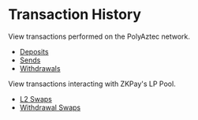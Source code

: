 # Transaction History

View transactions performed on the PolyAztec network.

* [Deposits](deposit.md)
* [Sends](send.md)
* [Withdrawals](withdrawal/)

View transactions interacting with ZKPay's LP Pool.

* [L2 Swaps](swaps.md)
* [Withdrawal Swaps](withdrawal/withdrawal-swaps.md)

